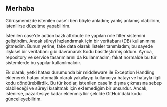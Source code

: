 ## Merhaba

Görüşmemizde istenilen case'i ben böyle anladım; yanlış anlamış olabilirim, istenilirse düzeltme yapabilirim. 

İstenilen case'de action bazlı attribute ile yapılan role filter sistemini geliştirdim. Ancak süreyi hızlandırmak için bir veritabanı (DB) kullanımına gitmedim. Bunun yerine, fake data olarak listeler tanımladım; bu sayede ilişkisel bir veritabanı gibi davranarak kodu basitleştirmiş oldum. Ayrıca, repository ve service tasarımlarını da kullanmadım; fakat normalde bu tür sistemlerde bu yapılar kullanılmalıdır.

Ek olarak, yetki hatası durumunda bir middleware ile Exception Handling eklenerek hatayı otomatik olarak yakalayıp kullanıcıya hatayı ve hatayla ilgili kodu döndürebilirdik. Bu tür kodlar, istenilen case'in dışına çıkmasına sebep olabileceği ve süreyi kısaltmak için eklemediğim bir unsurdur. Ancak, istenirse, pazartesiye kadar eklenmiş bir şekilde GitHub'daki kodu güncelleyebilirim.
